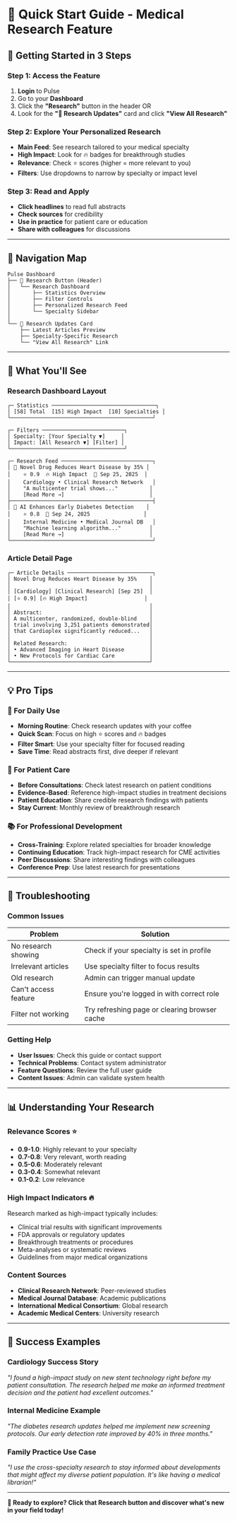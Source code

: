 # 🎯 Quick Start Guide - Medical Research Feature

## 🚀 Getting Started in 3 Steps

### **Step 1: Access the Feature**
1. **Login** to Pulse
2. Go to your **Dashboard**  
3. Click the **"Research"** button in the header OR
4. Look for the **"🔬 Research Updates"** card and click **"View All Research"**

### **Step 2: Explore Your Personalized Research**
- **Main Feed**: See research tailored to your medical specialty
- **High Impact**: Look for 🔥 badges for breakthrough studies
- **Relevance**: Check ⭐ scores (higher = more relevant to you)
- **Filters**: Use dropdowns to narrow by specialty or impact level

### **Step 3: Read and Apply**
- **Click headlines** to read full abstracts
- **Check sources** for credibility
- **Use in practice** for patient care or education
- **Share with colleagues** for discussions

---

## 📱 Navigation Map

```
Pulse Dashboard
├── 🔬 Research Button (Header)
│   └── Research Dashboard
│       ├── Statistics Overview
│       ├── Filter Controls
│       ├── Personalized Research Feed
│       └── Specialty Sidebar
│
└── 🔬 Research Updates Card
    ├── Latest Articles Preview
    ├── Specialty-Specific Research
    └── "View All Research" Link
```

---

## 🎯 What You'll See

### **Research Dashboard Layout**
```
┌─ Statistics ─────────────────────────────────┐
│ [58] Total  [15] High Impact  [10] Specialties │
└─────────────────────────────────────────────┘

┌─ Filters ──────────────────────────┐
│ Specialty: [Your Specialty ▼]     │
│ Impact: [All Research ▼] [Filter] │
└────────────────────────────────────┘

┌─ Research Feed ─────────────────────────────┐
│ 📄 Novel Drug Reduces Heart Disease by 35% │
│    ⭐ 0.9  🔥 High Impact  📅 Sep 25, 2025  │
│    Cardiology • Clinical Research Network   │
│    "A multicenter trial shows..."          │
│    [Read More →]                           │
├─────────────────────────────────────────────┤
│ 📄 AI Enhances Early Diabetes Detection    │
│    ⭐ 0.8  📅 Sep 24, 2025                 │
│    Internal Medicine • Medical Journal DB   │
│    "Machine learning algorithm..."         │
│    [Read More →]                           │
└─────────────────────────────────────────────┘
```

### **Article Detail Page**
```
┌─ Article Details ───────────────────────────┐
│ Novel Drug Reduces Heart Disease by 35%    │
│                                            │
│ [Cardiology] [Clinical Research] [Sep 25]  │
│ [⭐ 0.9] [🔥 High Impact]                  │
│                                            │
│ Abstract:                                  │
│ A multicenter, randomized, double-blind    │
│ trial involving 3,251 patients demonstrated│
│ that Cardioplex significantly reduced...   │
│                                            │
│ Related Research:                          │
│ • Advanced Imaging in Heart Disease        │
│ • New Protocols for Cardiac Care           │
└────────────────────────────────────────────┘
```

---

## 💡 Pro Tips

### **🎯 For Daily Use**
- **Morning Routine**: Check research updates with your coffee
- **Quick Scan**: Focus on high ⭐ scores and 🔥 badges
- **Filter Smart**: Use your specialty filter for focused reading
- **Save Time**: Read abstracts first, dive deeper if relevant

### **🏥 For Patient Care**
- **Before Consultations**: Check latest research on patient conditions
- **Evidence-Based**: Reference high-impact studies in treatment decisions
- **Patient Education**: Share credible research findings with patients
- **Stay Current**: Monthly review of breakthrough research

### **📚 For Professional Development**
- **Cross-Training**: Explore related specialties for broader knowledge
- **Continuing Education**: Track high-impact research for CME activities
- **Peer Discussions**: Share interesting findings with colleagues
- **Conference Prep**: Use latest research for presentations

---

## 🔧 Troubleshooting

### **Common Issues**
| Problem | Solution |
|---------|----------|
| No research showing | Check if your specialty is set in profile |
| Irrelevant articles | Use specialty filter to focus results |
| Old research | Admin can trigger manual update |
| Can't access feature | Ensure you're logged in with correct role |
| Filter not working | Try refreshing page or clearing browser cache |

### **Getting Help**
- **User Issues**: Check this guide or contact support
- **Technical Problems**: Contact system administrator  
- **Feature Questions**: Review the full user guide
- **Content Issues**: Admin can validate system health

---

## 📊 Understanding Your Research

### **Relevance Scores** ⭐
- **0.9-1.0**: Highly relevant to your specialty
- **0.7-0.8**: Very relevant, worth reading
- **0.5-0.6**: Moderately relevant
- **0.3-0.4**: Somewhat relevant
- **0.1-0.2**: Low relevance

### **High Impact Indicators** 🔥
Research marked as high-impact typically includes:
- Clinical trial results with significant improvements
- FDA approvals or regulatory updates
- Breakthrough treatments or procedures
- Meta-analyses or systematic reviews
- Guidelines from major medical organizations

### **Content Sources**
- **Clinical Research Network**: Peer-reviewed studies
- **Medical Journal Database**: Academic publications
- **International Medical Consortium**: Global research
- **Academic Medical Centers**: University research

---

## 🎉 Success Examples

### **Cardiology Success Story**
*"I found a high-impact study on new stent technology right before my patient consultation. The research helped me make an informed treatment decision and the patient had excellent outcomes."*

### **Internal Medicine Example**
*"The diabetes research updates helped me implement new screening protocols. Our early detection rate improved by 40% in three months."*

### **Family Practice Use Case**
*"I use the cross-specialty research to stay informed about developments that might affect my diverse patient population. It's like having a medical librarian!"*

---

**🚀 Ready to explore? Click that Research button and discover what's new in your field today!**
